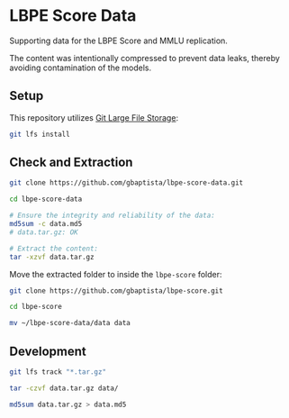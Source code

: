 # LBPE Score Data

Supporting data for the LBPE Score and MMLU replication.

The content was intentionally compressed to prevent data leaks, thereby avoiding contamination of the models.

## Setup

This repository utilizes [Git Large File Storage](https://git-lfs.com):

```sh
git lfs install
```

## Check and Extraction

```sh
git clone https://github.com/gbaptista/lbpe-score-data.git

cd lbpe-score-data

# Ensure the integrity and reliability of the data:
md5sum -c data.md5
# data.tar.gz: OK

# Extract the content:
tar -xzvf data.tar.gz
```

Move the extracted folder to inside the `lbpe-score` folder:
```sh
git clone https://github.com/gbaptista/lbpe-score.git

cd lbpe-score

mv ~/lbpe-score-data/data data
```

## Development

```sh
git lfs track "*.tar.gz"

tar -czvf data.tar.gz data/

md5sum data.tar.gz > data.md5
```
